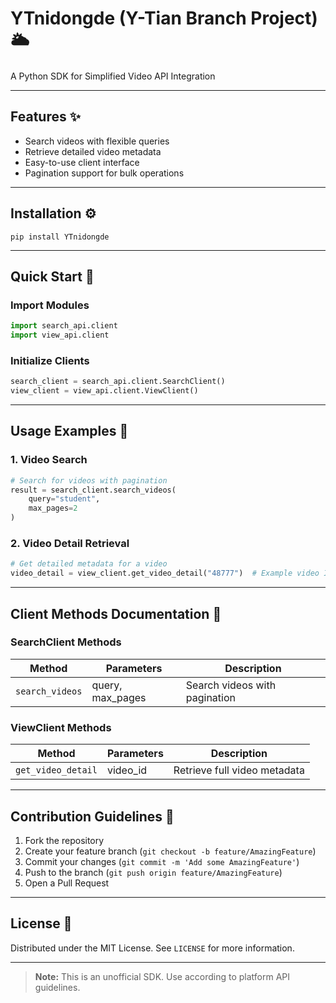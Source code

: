 # YTnidongde (Y-Tian Branch Project) 🌥️

A Python SDK for Simplified Video API Integration

---

## Features ✨
- Search videos with flexible queries
- Retrieve detailed video metadata
- Easy-to-use client interface
- Pagination support for bulk operations

---

## Installation ⚙️

```shell
pip install YTnidongde
```

---

## Quick Start 🚀

### Import Modules
```python
import search_api.client
import view_api.client
```

### Initialize Clients
```python
search_client = search_api.client.SearchClient()
view_client = view_api.client.ViewClient()
```

---

## Usage Examples 🎯

### 1. Video Search
```python
# Search for videos with pagination
result = search_client.search_videos(
    query="student",
    max_pages=2
)
```

### 2. Video Detail Retrieval
```python
# Get detailed metadata for a video
video_detail = view_client.get_video_detail("48777")  # Example video ID
```

---

## Client Methods Documentation 📖

### SearchClient Methods
| Method          | Parameters         | Description                     |
|------------------|--------------------|---------------------------------|
| `search_videos`  | query, max_pages   | Search videos with pagination   |

### ViewClient Methods
| Method               | Parameters | Description                      |
|----------------------|------------|----------------------------------|
| `get_video_detail`   | video_id   | Retrieve full video metadata     |

---

## Contribution Guidelines 🤝
1. Fork the repository
2. Create your feature branch (`git checkout -b feature/AmazingFeature`)
3. Commit your changes (`git commit -m 'Add some AmazingFeature'`)
4. Push to the branch (`git push origin feature/AmazingFeature`)
5. Open a Pull Request

---

## License 📄
Distributed under the MIT License. See `LICENSE` for more information.

---

> **Note:** This is an unofficial SDK. Use according to platform API guidelines.
